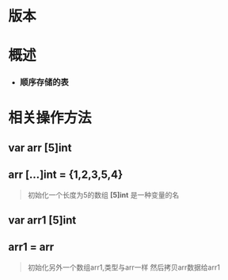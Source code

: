 # 版本
# 概述
* ### 顺序存储的表

# 相关操作方法
## var arr [5]int
## arr [...]int = {1,2,3,5,4}
> 初始化一个长度为5的数组
**[5]int** 是一种变量的名

## var arr1 [5]int
## arr1 = arr
> 初始化另外一个数组arr1,类型与arr一样
然后拷贝arr数据给arr1
